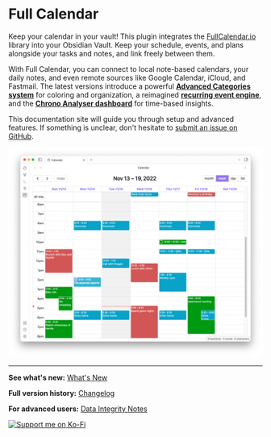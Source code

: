 # Full Calendar

Keep your calendar in your vault! This plugin integrates the [FullCalendar.io](https://fullcalendar.io/) library into your Obsidian Vault. Keep your schedule, events, and plans alongside your tasks and notes, and link freely between them.

With Full Calendar, you can connect to local note-based calendars, your daily notes, and even remote sources like Google Calendar, iCloud, and Fastmail. The latest versions introduce a powerful **[Advanced Categories system](events/categories.md)** for coloring and organization, a reimagined **[recurring event engine](events/recurring.md)**, and the **[Chrono Analyser dashboard](chrono_analyser/introduction.md)** for time-based insights.

This documentation site will guide you through setup and advanced features. If something is unclear, don't hesitate to [submit an issue on GitHub](https://github.com/YouFoundJK/plugin-full-calendar/issues).

![Sample Calendar](assets/sample-calendar.png)

---

**See what's new:** [What's New](whats_new.md)  

**Full version history:** [Changelog](changelog.md)

**For advanced users:** [Data Integrity Notes](advanced/data_integrity.md)

[![Support me on Ko-Fi](https://ko-fi.com/img/githubbutton_sm.svg)](https://ko-fi.com/youfoundjk)